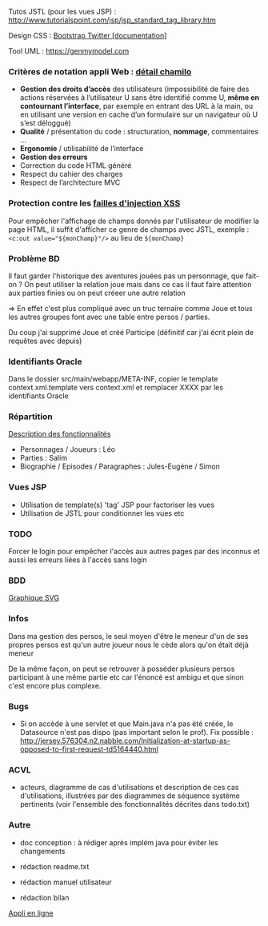 Tutos JSTL (pour les vues JSP) : http://www.tutorialspoint.com/jsp/jsp_standard_tag_library.htm

Design CSS : [Bootstrap Twitter [documentation]](http://getbootstrap.com/)

Tool UML : https://genmymodel.com


### Critères de notation appli Web : [détail chamilo](http://chamilo2.grenet.fr/inp/courses/ENSIMAG4MMCAWEB/)
- **Gestion des droits d’accès** des utilisateurs (impossibilité de faire des actions réservées à l’utilisateur U sans être identifié comme U, **même en contournant l’interface**, par exemple en entrant des URL à la main, ou en utilisant une version en cache d’un formulaire sur un navigateur où U s’est déloggué)
- **Qualité** / présentation du code : structuration, **nommage**, commentaires ...
- **Ergonomie** / utilisabilité de l’interface
- **Gestion des erreurs**
- Correction du code HTML généré
- Respect du cahier des charges
- Respect de l’architecture MVC



### Protection contre les [failles d'injection XSS](https://fr.wikipedia.org/wiki/Cross-site_scripting)

Pour empêcher l'affichage de champs donnés par l'utilisateur de modifier la page HTML, il suffit d'afficher ce genre de champs avec JSTL, exemple : ```<c:out value="${monChamp}"/>``` au lieu de ```${monChamp}```


### Problème BD
Il faut garder l'historique des aventures jouées pas un personnage, que fait-on ?
On peut utiliser la relation joue mais dans ce cas il faut faire attention aux parties finies
ou on peut créeer une autre relation

=> En effet c'est plus compliqué avec un truc ternaire comme Joue et tous les autres groupes font avec une table entre persos / parties.

Du coup j'ai supprimé Joue et créé Participe (définitif car j'ai écrit plein de requêtes avec depuis)


### Identifiants Oracle

Dans le dossier src/main/webapp/META-INF, copier le template context.xml.template vers context.xml et remplacer XXXX par les identifiants Oracle

### Répartition

[Description des fonctionnalités](https://github.com/leogouttefarde/rpg/blob/master/todo.txt)

- Personnages / Joueurs : Léo
- Parties : Salim
- Biographie / Episodes / Paragraphes : Jules-Eugène / Simon


### Vues JSP

- Utilisation de template(s) 'tag' JSP pour factoriser les vues
- Utilisation de JSTL pour conditionner les vues etc


### TODO

Forcer le login pour empêcher l'accès aux autres pages par des inconnus et aussi les erreurs liées à l'accès sans login


### BDD

[Graphique SVG](https://github.com/leogouttefarde/rpg/blob/master/bdd.svg)


### Infos

Dans ma gestion des persos, le seul moyen d'être le meneur d'un de ses propres persos est qu'un autre joueur nous le cède alors qu'on était déjà meneur

De la même façon, on peut se retrouver à posséder plusieurs persos participant à une même partie etc car l'énoncé est ambigu et que sinon c'est encore plus complexe.


### Bugs

- Si on accède à une servlet et que Main.java n'a pas été créée, le Datasource n'est pas dispo (pas important selon le prof). Fix possible : http://jersey.576304.n2.nabble.com/Initialization-at-startup-as-opposed-to-first-request-td5164440.html


### ACVL

- acteurs, diagramme de cas d'utilisations et description de ces cas d'utilisations, illustrées par des diagrammes de séquence système pertinents (voir l'ensemble des fonctionnalités décrites dans todo.txt)


### Autre

- doc conception : à rédiger après implém java pour éviter les changements

- rédaction readme.txt
- rédaction manuel utilisateur
- rédaction bilan


[Appli en ligne](http://rpg-723.rhcloud.com)
